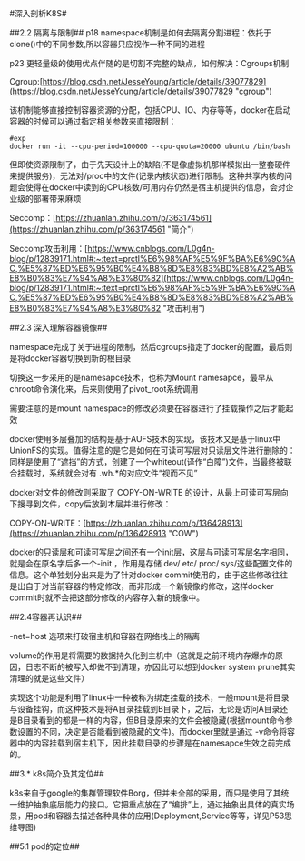 #深入剖析K8S#

##2.2 隔离与限制##
p18 namespace机制是如何去隔离分割进程：依托于clone()中的不同参数,所以容器只应视作一种不同的进程

p23 更轻量级的使用优点伴随的是切割不完整的缺点，如何解决：Cgroups机制

Cgroup:[https://blog.csdn.net/JesseYoung/article/details/39077829](https://blog.csdn.net/JesseYoung/article/details/39077829 "cgroup")

该机制能够直接控制容器资源的分配，包括CPU、IO、内存等等，docker在启动容器的时候可以通过指定相关参数来直接限制：

    #exp
    docker run -it --cpu-period=100000 --cpu-quota=20000 ubuntu /bin/bash
    
但即使资源限制了，由于先天设计上的缺陷(不是像虚拟机那样模拟出一整套硬件来提供服务)，无法对/proc中的文件(记录内核状态)进行限制。这种共享内核的问题会使得在docker中读到的CPU核数/可用内存仍然是宿主机提供的信息，会对企业级的部署带来麻烦

Seccomp：[https://zhuanlan.zhihu.com/p/363174561](https://zhuanlan.zhihu.com/p/363174561 "简介")

Seccomp攻击利用：[https://www.cnblogs.com/L0g4n-blog/p/12839171.html#:~:text=prctl%E6%98%AF%E5%9F%BA%E6%9C%AC,%E5%87%BD%E6%95%B0%E4%B8%8D%E8%83%BD%E8%A2%AB%E8%B0%83%E7%94%A8%E3%80%82](https://www.cnblogs.com/L0g4n-blog/p/12839171.html#:~:text=prctl%E6%98%AF%E5%9F%BA%E6%9C%AC,%E5%87%BD%E6%95%B0%E4%B8%8D%E8%83%BD%E8%A2%AB%E8%B0%83%E7%94%A8%E3%80%82 "攻击利用")

##2.3 深入理解容器镜像##

namespace完成了关于进程的限制，然后cgroups指定了docker的配置，最后则是将docker容器切换到新的根目录

切换这一步采用的是namesapce技术，也称为Mount namesapce，最早从chroot命令演化来，后来则使用了pivot_root系统调用

需要注意的是mount namespace的修改必须要在容器进行了挂载操作之后才能起效

docker使用多层叠加的结构是基于AUFS技术的实现，该技术又是基于linux中UnionFS的实现。值得注意的是它是如何在可读可写层对只读层文件进行删除的：同样是使用了“遮挡”的方式，创建了一个whiteout(译作“白障”)文件，当最终被联合挂载时，系统就会对有 .wh.*的对应文件“视而不见”

docker对文件的修改则采取了 COPY-ON-WRITE 的设计，从最上可读可写层向下搜寻到文件，copy后放到本层并进行修改：

COPY-ON-WRITE：[https://zhuanlan.zhihu.com/p/136428913](https://zhuanlan.zhihu.com/p/136428913 "COW")

docker的只读层和可读可写层之间还有一个init层，这层与可读可写层名字相同，就是会在原名字后多一个-init
，作用是存储 dev/ etc/ proc/ sys/这些配置文件的信息。这个单独划分出来是为了针对docker commit使用的，由于这些修改往往是出自于对当前容器的特定修改，而非形成一个新镜像的修改，这样docker commit时就不会把这部分修改的内容存入新的镜像中。

##2.4容器再认识##

-net=host 选项来打破宿主机和容器在网络栈上的隔离

volume的作用是将需要的数据持久化到主机中（这就是之前环境内存爆炸的原因，日志不断的被写入却做不到清理，亦因此可以想到docker system prune其实清理的就是这些文件）

实现这个功能是利用了linux中一种被称为绑定挂载的技术，一般mount是将目录与设备挂钩，而这种技术是将A目录挂载到B目录下，之后，无论是访问A目录还是B目录看到的都是一样的内容，但B目录原来的文件会被隐藏(根据mount命令参数设置的不同，决定是否能看到被隐藏的文件)。而docker里就是通过 -v命令将容器中的内容挂载到宿主机下，因此挂载目录的步骤是在namesapce生效之前完成的。

##3.* k8s简介及其定位##

k8s来自于google的集群管理软件Borg，但并未全部的采用，而只是使用了其统一维护抽象底层能力的接口。它把重点放在了“编排”上，通过抽象出具体的真实场景，用pod和容器去描述各种具体的应用(Deployment,Service等等，详见P53思维导图)

##5.1 pod的定位##

